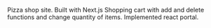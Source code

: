Pizza shop site. Built with Next.js
Shopping cart with add and delete functions and change quantity of items.
Implemented react portal.
